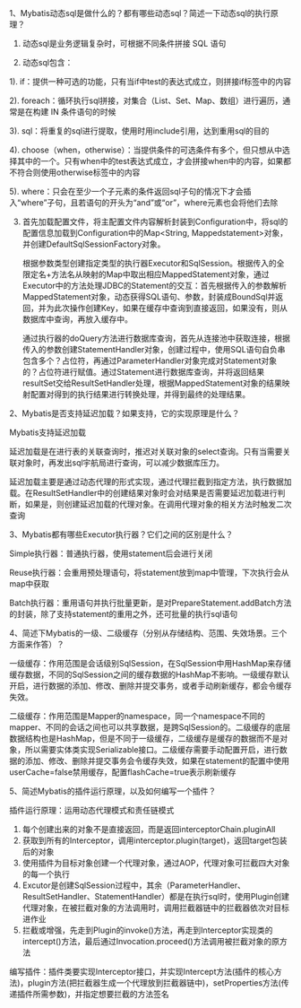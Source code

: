 1、Mybatis动态sql是做什么的？都有哪些动态sql？简述一下动态sql的执行原理？

1. 动态sql是业务逻辑复杂时，可根据不同条件拼接 SQL 语句

2. 动态sql包含：

1). if：提供一种可选的功能，只有当if中test的表达式成立，则拼接if标签中的内容

2). foreach：循环执行sql拼接，对集合（List、Set、Map、数组）进行遍历，通常是在构建 IN 条件语句的时候

3). sql：将重复的sql进行提取，使用时用include引用，达到重用sql的目的

4). choose（when，otherwise）：当提供条件的可选条件有多个，但只想从中选择其中的一个。只有when中的test表达式成立，才会拼接when中的内容，如果都不符合则使用otherwise标签中的内容

5). where：只会在至少一个子元素的条件返回sql子句的情况下才会插入“where”子句，且若语句的开头为“and”或“or”，where元素也会将他们去除

3. 首先加载配置文件，将主配置文件内容解析封装到Configuration中，将sql的配置信息加载到Configuration中的Map<String, Mappedstatement>对象，并创建DefaultSqlSessionFactory对象。

   根据参数类型创建指定类型的执行器Executor和SqlSession。根据传入的全限定名+方法名从映射的Map中取出相应MappedStatement对象，通过Executor中的方法处理JDBC的Statement的交互：首先根据传入的参数解析MappedStatement对象，动态获得SQL语句、参数，封装成BoundSql并返回，并为此次操作创建Key，如果在缓存中查询到直接返回，如果没有，则从数据库中查询，再放入缓存中。

   通过执行器的doQuery方法进行数据库查询，首先从连接池中获取连接，根据传入的参数创建StatementHandler对象，创建过程中，使用SQL语句自负串包含多个？占位符，再通过ParameterHandler对象完成对Statement对象的？占位符进行赋值。通过Statement进行数据库查询，并将返回结果resultSet交给ResultSetHandler处理，根据MappedStatement对象的结果映射配置对得到的执行结果进行转换处理，并得到最终的处理结果。

   

2、Mybatis是否支持延迟加载？如果支持，它的实现原理是什么？

Mybatis支持延迟加载

延迟加载是在进行表的关联查询时，推迟对关联对象的select查询。只有当需要关联对象时，再发出sql宇航局进行查询，可以减少数据库压力。

延迟加载主要是通过动态代理的形式实现，通过代理拦截到指定方法，执行数据加载。在ResultSetHandler中的创建结果对象时会对结果是否需要延迟加载进行判断，如果是，则创建延迟加载的代理对象。在调用代理对象的相关方法时触发二次查询



3、Mybatis都有哪些Executor执行器？它们之间的区别是什么？

Simple执行器：普通执行器，使用statement后会进行关闭

Reuse执行器：会重用预处理语句，将statement放到map中管理，下次执行会从map中获取

Batch执行器：重用语句并执行批量更新，是对PrepareStatement.addBatch方法的封装，除了支持statement的重用之外，还可批量的执行sql语句



4、简述下Mybatis的一级、二级缓存（分别从存储结构、范围、失效场景。三个方面来作答）？

一级缓存：作用范围是会话级别SqlSession，在SqlSession中用HashMap来存储缓存数据，不同的SqlSession之间的缓存数据的HashMap不影响。一级缓存默认开启，进行数据的添加、修改、删除并提交事务，或者手动刷新缓存，都会令缓存失效。

二级缓存：作用范围是Mapper的namespace，同一个namespace不同的mapper、不同的会话之间也可以共享数据，是跨SqlSession的。二级缓存的底层数据结构也是HashMap，但是不同于一级缓存，二级缓存是缓存的数据而不是对象，所以需要实体类实现Serializable接口。二级缓存需要手动配置开启，进行数据的添加、修改、删除并提交事务会令缓存失效，如果在statement的配置中使用userCache=false禁用缓存，配置flashCache=true表示刷新缓存



5、简述Mybatis的插件运行原理，以及如何编写一个插件？

插件运行原理：运用动态代理模式和责任链模式

1. 每个创建出来的对象不是直接返回，而是返回interceptorChain.pluginAll
2. 获取到所有的Interceptor，调用interceptor.plugin(target)，返回target包装后的对象
3. 使用插件为目标对象创建一个代理对象，通过AOP，代理对象可拦截四大对象的每一个执行
4. Excutor是创建SqlSession过程中，其余（ParameterHandler、ResultSetHandler、StatementHandler）都是在执行sql时，使用Plugin创建代理对象，在被拦截对象的方法调用时，调用拦截器链中的拦截器依次对目标进作业
5. 拦截或增强，先走到Plugin的invoke()方法，再走到Interceptor实现类的intercept()方法，最后通过Invocation.proceed()方法调用被拦截对象的原方法

编写插件：插件类要实现Interceptor接口，并实现Intercept方法(插件的核心方法)，plugin方法(把拦截器生成一个代理放到拦截器链中)，setProperties方法(传递插件所需参数)，并指定想要拦截的方法签名